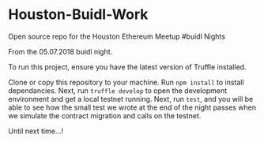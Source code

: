 # Houston-Buidl-Work
Open source repo for the Houston Ethereum Meetup #buidl Nights

From the 05.07.2018 buidl night. 

To run this project, ensure you have the latest version of Truffle installed. 

Clone or copy this repository to your machine. Run `npm install` to install dependancies. Next, run `truffle develop` to open the development environment and get a local testnet running. Next, run `test`, and you will be able to see how the small test we wrote at the end of the night passes when we simulate the contract migration and calls on the testnet. 

Until next time...!
